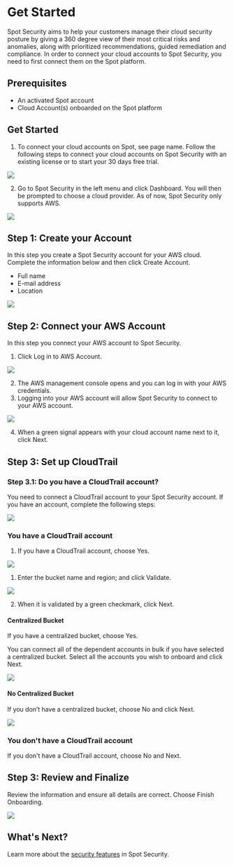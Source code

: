 <meta name="robots" content="noindex">

# Get Started

Spot Security aims to help your customers manage their cloud security posture by giving a 360 degree view of their most critical risks and anomalies, along with prioritized recommendations, guided remediation and compliance. In order to connect your cloud accounts to Spot Security, you need to first connect them on the Spot platform.

## Prerequisites
* An activated Spot account
* Cloud Account(s) onboarded on the Spot platform

## Get Started

1. To connect your cloud accounts on Spot, see page name. Follow the following steps to connect your cloud accounts on Spot Security with an existing license or to start your 30 days free trial.

<img src="/spot-security/_media/getting-started-a.png" />

2. Go to Spot Security in the left menu and click Dashboard. You will then be prompted to choose a cloud provider. As of now, Spot Security only supports AWS.

<img src="/spot-security/_media/getting-started-b.png" />

## Step 1: Create your Account

In this step you create a Spot Security account for your AWS cloud. Complete the information below and then click Create Account.
* Full name
* E-mail address
* Location

<img src="/spot-security/_media/getting-started-c.png" />

## Step 2: Connect your AWS Account
In this step you connect your AWS account to Spot Security.
1. Click Log in to AWS Account.

<img src="/spot-security/_media/getting-started-d.png" />

2. The AWS management console opens and you can log in with your AWS credentials.
3. Logging into your AWS account will allow Spot Security to connect to your AWS account.

<img src="/spot-security/_media/getting-started-e.png" />

4. When a green signal appears with your cloud account name next to it, click Next.

## Step 3: Set up CloudTrail

### Step 3.1: Do you have a CloudTrail account?

You need to connect a CloudTrail account to your Spot Security account. If you have an account, complete the following steps:

<img src="/spot-security/_media/getting-started-f.png" />

### You have a CloudTrail account

1. If you have a CloudTrail account, choose Yes.

<img src="/spot-security/_media/getting-started-g.png" />

1. Enter the bucket name and region; and click Validate.

<img src="/spot-security/_media/getting-started-j.png" />

2. When it is validated by a green checkmark, click Next.

#### Centralized Bucket

If you have a centralized bucket, choose Yes.

You can connect all of the dependent accounts in bulk if you have selected a centralized bucket. Select all the accounts you wish to onboard and click Next.

<img src="/spot-security/_media/getting-started-h.png" />

#### No Centralized Bucket

If you don’t have a centralized bucket, choose No and click Next.

<img src="/spot-security/_media/getting-started-i.png" />

### You don't have a CloudTrail account

If you don't have a CloudTrail account, choose No and Next.

## Step 3: Review and Finalize

Review the information and ensure all details are correct. Choose Finish Onboarding.

<img src="/spot-security/_media/getting-started-k.png" />

## What's Next?

Learn more about the [security features](spot-security/features/) in Spot Security.
